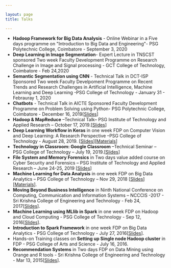 ```yaml
---

layout: page
title: Talks

---
```

- **Hadoop Framework for Big Data Analysis** - Online Webinar in a Five days programme on "Introduction to Big Data and Engineering"- PSG Polytechnic College, Coimbatore - September 3, 2020
- **Deep Learning in Image Segmentation**- Expert Lecture in TNSCST sponsored Two week Faculty Development Programme on Research Challenge in Image and Signal processing - GCT College of Technology, Coimbatore - Feb 24,2020
- **Semantic Segmentation using CNN** - Technical Talk in DCT-ISP Sponsored Two week Faculty Develpoment Programme on Recent Trends and Research Challenges in Artificial Intelligence, Machine Learning and Deep Learning -PSG College of Technology - January 31 - Febrauray 1, 2020
- **Chatbots** - Technical Talk in AICTE Sponsored Faculty Development Programme on Problem Solving using Python- PSG Polytechnic College, Coimbatore - December 16, 2019[[Slides](https://github.com/Ravitha/Ravitha.github.io/blob/master/Guest%20Lectures/Chatbots/Chatbots.pdf)] 
- **Hadoop & MapReduce** –Technical Talk– PSG Institute of Technology and Applied Research – October 17, 2019.[[Slides](https://github.com/Ravitha/Ravitha.github.io/blob/master/Guest%20Lectures/Hadoop%20%26%20MapReduce.pdf)]
- **Deep Learning Workflow in Keras** in one week FDP on Computer Vision and Deep Learning: A Research Perspective –PSG College of Technology - August 28, 2019. [[Slides](https://github.com/Ravitha/Ravitha.github.io/blob/master/Guest%20Lectures/Deep%20Learning%20Workflow.pdf)][[Materials](https://github.com/Ravitha/Ravitha.github.io/tree/master/Guest%20Lectures/Image%20Processing)]
- **Technology in Classroom: Google Classroom** –Technical Seminar – PSG College of Technology – July 19, 2019.[[Slides](https://github.com/Ravitha/Ravitha.github.io/blob/master/Guest%20Lectures/LMS.pdf)]
- **File System and Memory Forensics** in Two days value added course on Cyber Security and Forensics – PSG Institute of Technology and Applied Research – June 24-25, 2019 [[Slides](https://github.com/Ravitha/Ravitha.github.io/blob/master/Guest%20Lectures/Digital%20Forensics.pdf)]
- **Machine Learning for Data Analysis** in one week FDP on Big Data Analytics – PSG College of Technology – Nov 29, 2018 [[Slides](https://github.com/Ravitha/Ravitha.github.io/blob/master/Guest%20Lectures/Machine%20Learning/AutoML.pdf)][[Materials](https://github.com/Ravitha/Ravitha.github.io/tree/master/Guest%20Lectures/Machine%20Learning)].
- **Moving Beyond Business Intelligence** in Ninth National Conference on Computing, Communication and Information Systems – NCCCIS -2017 - Sri Krishna College of Engineering and Technology - Feb 24, 2017[[Slides](https://github.com/Ravitha/Ravitha.github.io/blob/master/Guest%20Lectures/MovingBeyondBI.pdf)].
- **Machine Learning using MLlib in Spark** in one week FDP on Hadoop and Cloud Computing - PSG College of Technology - Sep 12, 2016[[Slides](https://github.com/Ravitha/Ravitha.github.io/blob/master/Guest%20Lectures/MLlib%20%E2%80%93%20Spark%20machine%20learning%20library.pdf)].
- **Introduction to Spark Framework** in one week FDP on Big Data Analytics - PSG College of Technology - July 27, 2016[[Slides](https://github.com/Ravitha/Ravitha.github.io/blob/master/Guest%20Lectures/Spark.pdf)].
- Hands-on Training classes on **Setting up Single node Hadoop cluster** in FDP - PSG College of Arts and Science - July 16, 2016.
- **Recommendation Systems** in Two days FDP on Data Mining using Orange and R tools - Sri Krishna College of Engineering and Technology - Mar 13, 2015[[Slides](https://github.com/Ravitha/Ravitha.github.io/blob/master/Guest%20Lectures/Recommendation.pdf)].

